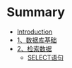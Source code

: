 # Summary

* [Introduction](README.md)
* [1、数据库基础](chapter1.md)
* [2、检索数据](23001-jian-suo-shu-636e5d.md)
   * [SELECT语句](select.md)


